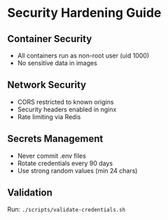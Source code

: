 # Security Hardening Guide

## Container Security

- All containers run as non-root user (uid 1000)
- No sensitive data in images

## Network Security

- CORS restricted to known origins
- Security headers enabled in nginx
- Rate limiting via Redis

## Secrets Management

- Never commit .env files
- Rotate credentials every 90 days
- Use strong random values (min 24 chars)

## Validation

Run: `./scripts/validate-credentials.sh`
